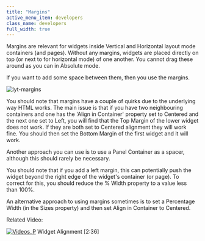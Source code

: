 ```yaml
---
title: "Margins"
active_menu_item: developers
class_name: developers
full_width: true
---
```



Margins are relevant for widgets inside Vertical and Horizontal layout mode containers (and pages). Without any margins, widgets are placed directly on top (or next to for horizontal mode) of one another. You cannot drag these around as you can in Absolute mode.

If you want to add some space between them, then you use the margins.

![lyt-margins](/img/docs/lyt-margins.zoom76.png)

You should note that margins have a couple of quirks due to the underlying way HTML works. The main issue is that if you have two neighbouring containers and one has the 'Align in Container' property set to Centered and the next one set to Left, you will find that the Top Margin of the lower widget does not work. If they are both set to Centered alignment they will work fine. You should then set the Bottom Margin of the first widget and it will work.

Another approach you can use is to use a Panel Container as a spacer, although this should rarely be necessary.

You should note that if you add a left margin, this can potentially push the widget beyond the right edge of the widget's container (or page). To correct for this, you should reduce the % Width property to a value less than 100%.

An alternative approach to using margins sometimes is to set a Percentage Width (in the Sizes property) and then set Align in Container to Centered.

Related Video:

[![Videos\_P](/img/docs/videos_p.png)](http://www.youtube.com/v/98TbMBiOSGc?autoplay=1&hd=1&fs=1&showsearch=0&rel=0&) Widget Alignment [2:36]
